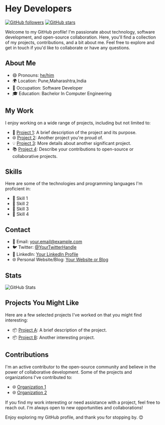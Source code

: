 # Hey Developers

[![GitHub followers](https://img.shields.io/github/followers/surajkale07?style=social)](https://github.com/surajkale07?tab=followers)
[![GitHub stars](https://img.shields.io/github/stars/surajkale07?style=social)](https://github.com/surajkale07?tab=stars)

Welcome to my GitHub profile! I'm passionate about technology, software development, and open-source collaboration. Here, you'll find a collection of my projects, contributions, and a bit about me. Feel free to explore and get in touch if you'd like to collaborate or have any questions.

## About Me

- 😄 Pronouns: [he/him](https://pronoun.is/he)
- 🌍 Location: Pune,Maharashtra,India
- 💼 Occupation: Software Developer
- 🎓 Education:  Bachelor In Computer Engineering

## My Work

I enjoy working on a wide range of projects, including but not limited to:

- 🚀 [Project 1](https://github.com/<YourGitHubUsername>/project1): A brief description of the project and its purpose.
- 🌐 [Project 2](https://github.com/<YourGitHubUsername>/project2): Another project you're proud of.
- 💡 [Project 3](https://github.com/<YourGitHubUsername>/project3): More details about another significant project.
- 📚 [Project 4](https://github.com/<YourGitHubUsername>/project4): Describe your contributions to open-source or collaborative projects.

## Skills

Here are some of the technologies and programming languages I'm proficient in:

- 🔧 Skill 1
- 🔧 Skill 2
- 🔧 Skill 3
- 🔧 Skill 4

## Contact

- 📧 Email: your.email@example.com
- 🐦 Twitter: [@YourTwitterHandle](https://twitter.com/YourTwitterHandle)
- 💬 LinkedIn: [Your LinkedIn Profile](https://www.linkedin.com/in/yourlinkedinprofile)
- 🌐 Personal Website/Blog: [Your Website or Blog](https://www.yourwebsite.com)

## Stats

![GitHub Stats](https://github-readme-stats.vercel.app/api?username=surajkale07&show_icons=true&theme=dark)

## Projects You Might Like

Here are a few selected projects I've worked on that you might find interesting:

- 📦 [Project A](https://github.com/<YourGitHubUsername>/project-a): A brief description of the project.
- 📦 [Project B](https://github.com/<YourGitHubUsername>/project-b): Another interesting project.

## Contributions

I'm an active contributor to the open-source community and believe in the power of collaborative development. Some of the projects and organizations I've contributed to:

- 🌐 [Organization 1](https://github.com/org1)
- 🌐 [Organization 2](https://github.com/org2)

If you find my work interesting or need assistance with a project, feel free to reach out. I'm always open to new opportunities and collaborations!

Enjoy exploring my GitHub profile, and thank you for stopping by. 😊

